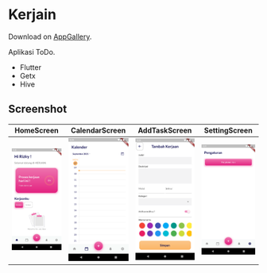 # Kerjain 
Download on [AppGallery](https://appgallery.huawei.com/app/C104791975).

Aplikasi ToDo.

- Flutter
- Getx
- Hive

## Screenshot
| HomeScreen | CalendarScreen | AddTaskScreen | SettingScreen |
|---|---|---|---|
|  ![S1](/screenshot/Screenshot_1632987009.png) |  ![S2](/screenshot/Screenshot_1632987040.png) |  ![S3](/screenshot/Screenshot_1632987044.png) |  ![S4](/screenshot/Screenshot_1632987048.png) |
 
